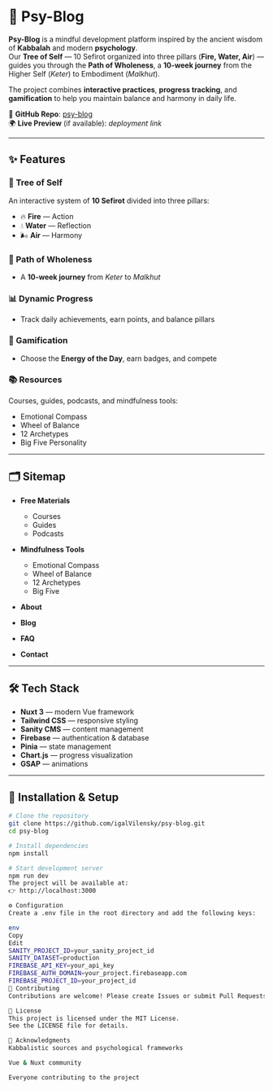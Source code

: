 # 🌱 Psy-Blog

**Psy-Blog** is a mindful development platform inspired by the ancient wisdom of **Kabbalah** and modern **psychology**.  
Our **Tree of Self** — 10 Sefirot organized into three pillars (**Fire, Water, Air**) — guides you through the **Path of Wholeness**, a **10-week journey** from the Higher Self (*Keter*) to Embodiment (*Malkhut*).  

The project combines **interactive practices**, **progress tracking**, and **gamification** to help you maintain balance and harmony in daily life.  

🔗 **GitHub Repo**: [psy-blog](https://github.com/igalVilensky/psy-blog)  
🌍 **Live Preview** (if available): *deployment link*

---

## ✨ Features

### 🧭 Tree of Self
An interactive system of **10 Sefirot** divided into three pillars:
- 🔥 **Fire** — Action  
- 💧 **Water** — Reflection  
- 🌬 **Air** — Harmony  

### 🚶 Path of Wholeness
- A **10-week journey** from *Keter* to *Malkhut*  

### 📊 Dynamic Progress
- Track daily achievements, earn points, and balance pillars  

### 🏅 Gamification
- Choose the **Energy of the Day**, earn badges, and compete  

### 📚 Resources
Courses, guides, podcasts, and mindfulness tools:
- Emotional Compass  
- Wheel of Balance  
- 12 Archetypes  
- Big Five Personality  

---

## 🗂️ Sitemap

- **Free Materials**  
  - Courses  
  - Guides  
  - Podcasts  

- **Mindfulness Tools**  
  - Emotional Compass  
  - Wheel of Balance  
  - 12 Archetypes  
  - Big Five  

- **About**  
- **Blog**  
- **FAQ**  
- **Contact**  

---

## 🛠️ Tech Stack

- **Nuxt 3** — modern Vue framework  
- **Tailwind CSS** — responsive styling  
- **Sanity CMS** — content management  
- **Firebase** — authentication & database  
- **Pinia** — state management  
- **Chart.js** — progress visualization  
- **GSAP** — animations  

---

## 🚀 Installation & Setup

```bash
# Clone the repository
git clone https://github.com/igalVilensky/psy-blog.git
cd psy-blog

# Install dependencies
npm install

# Start development server
npm run dev
The project will be available at:
👉 http://localhost:3000

⚙️ Configuration
Create a .env file in the root directory and add the following keys:

env
Copy
Edit
SANITY_PROJECT_ID=your_sanity_project_id
SANITY_DATASET=production
FIREBASE_API_KEY=your_api_key
FIREBASE_AUTH_DOMAIN=your_project.firebaseapp.com
FIREBASE_PROJECT_ID=your_project_id
🤝 Contributing
Contributions are welcome! Please create Issues or submit Pull Requests.

📜 License
This project is licensed under the MIT License.
See the LICENSE file for details.

🙏 Acknowledgments
Kabbalistic sources and psychological frameworks

Vue & Nuxt community

Everyone contributing to the project
